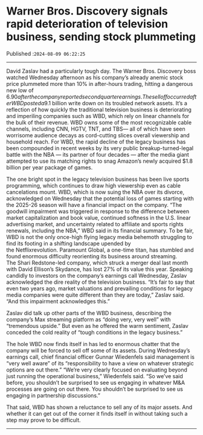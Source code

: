 # Warner Bros. Discovery signals rapid deterioration of television business, sending stock plummeting

Published :`2024-08-09 06:22:25`

---

David Zaslav had a particularly tough day. The Warner Bros. Discovery boss watched Wednesday afternoon as his company’s already anemic stock price plummeted more than 10% in after-hours trading, hitting a dangerous new low of $6.90 after the company reported second quarter earnings. The selloff occurred after WBD posted a $9.1 billion write down on its troubled network assets. It’s a reflection of how quickly the traditional television business is deteriorating and imperiling companies such as WBD, which rely on linear channels for the bulk of their revenue. WBD owns some of the most recognizable cable channels, including CNN, HGTV, TNT, and TBS— all of which have seen worrisome audience decays as cord-cutting slices overall viewership and household reach. For WBD, the rapid decline of the legacy business has been compounded in recent weeks by its very public breakup-turned-legal battle with the NBA — its partner of four decades — after the media giant attempted to use its matching rights to snag Amazon’s newly acquired $1.8 billion per year package of games.

The one bright spot in the legacy television business has been live sports programming, which continues to draw high viewership even as cable cancelations mount. WBD, which is now suing the NBA over its divorce, acknowledged on Wednesday that the potential loss of games starting with the 2025-26 season will have a financial impact on the company.  “The goodwill impairment was triggered in response to the difference between market capitalization and book value, continued softness in the U.S. linear advertising market, and uncertainty related to affiliate and sports rights renewals, including the NBA,” WBD said in its financial summary.  To be fair, WBD is not the only once-high flying legacy media behemoth struggling to find its footing in a shifting landscape upended by the Netflixrevolution. Paramount Global, a one-time titan, has stumbled and found enormous difficulty reorienting its business around streaming. The Shari Redstone-led company, which struck a merger deal last month with David Ellison’s Skydance, has lost 27% of its value this year.  Speaking candidly to investors on the company’s earnings call Wednesday, Zaslav acknowledged the dire reality of the television business.  “It’s fair to say that even two years ago, market valuations and prevailing conditions for legacy media companies were quite different than they are today,” Zaslav said. “And this impairment acknowledges this.”

Zaslav did talk up other parts of the WBD business, describing the company’s Max streaming platform as “doing very, very well” with “tremendous upside.” But even as he offered the warm sentiment, Zaslav conceded the cold reality of “tough conditions in the legacy business.”

The hole WBD now finds itself in has led to enormous chatter that the company will be forced to sell off some of its assets. During Wednesday’s earnings call, chief financial officer Gunnar Wiedenfels said management is “very well aware” of its “responsibility to have a view on whatever strategic options are out there.”  “We’re very clearly focused on evaluating beyond just running the operational business,” Wiedenfels said. “So we’ve said before, you shouldn’t be surprised to see us engaging in whatever M&A processes are going on out there. You shouldn’t be surprised to see us engaging in partnership discussions.”

That said, WBD has shown a reluctance to sell any of its major assets. And whether it can get out of the corner it finds itself in without taking such a step may prove to be difficult.

---


